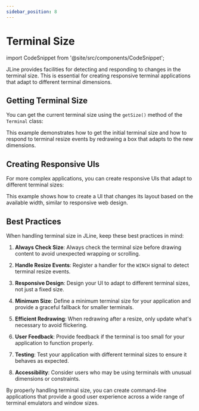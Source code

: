 ```yaml
---
sidebar_position: 8
---
```


# Terminal Size

import CodeSnippet from '@site/src/components/CodeSnippet';

JLine provides facilities for detecting and responding to changes in the terminal size. This is essential for creating responsive terminal applications that adapt to different terminal dimensions.

## Getting Terminal Size

You can get the current terminal size using the `getSize()` method of the `Terminal` class:

<CodeSnippet name="TerminalSizeHandlingExample" />

This example demonstrates how to get the initial terminal size and how to respond to terminal resize events by redrawing a box that adapts to the new dimensions.

## Creating Responsive UIs

For more complex applications, you can create responsive UIs that adapt to different terminal sizes:

<CodeSnippet name="ResponsiveUIExample" />

This example shows how to create a UI that changes its layout based on the available width, similar to responsive web design.

## Best Practices

When handling terminal size in JLine, keep these best practices in mind:

1. **Always Check Size**: Always check the terminal size before drawing content to avoid unexpected wrapping or scrolling.

2. **Handle Resize Events**: Register a handler for the `WINCH` signal to detect terminal resize events.

3. **Responsive Design**: Design your UI to adapt to different terminal sizes, not just a fixed size.

4. **Minimum Size**: Define a minimum terminal size for your application and provide a graceful fallback for smaller terminals.

5. **Efficient Redrawing**: When redrawing after a resize, only update what's necessary to avoid flickering.

6. **User Feedback**: Provide feedback if the terminal is too small for your application to function properly.

7. **Testing**: Test your application with different terminal sizes to ensure it behaves as expected.

8. **Accessibility**: Consider users who may be using terminals with unusual dimensions or constraints.

By properly handling terminal size, you can create command-line applications that provide a good user experience across a wide range of terminal emulators and window sizes.
